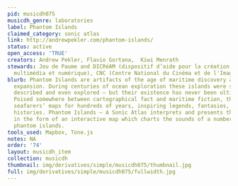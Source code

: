 ```yaml
---
pid: musicdh075
musicdh_genre: laboratories
label: Phantom Islands
claimed_category: sonic atlas
link: http://andrewpekler.com/phantom-islands/
status: active
open_access: 'TRUE'
creators: Andrew Pekler, Flavio Gortana,  Kiwi Menrath
stewards: Jeu de Paume and DICRéAM (dispositif d’aide pour la création artistique
  multimédia et numérique), CNC (Centre National du Cinéma et de l'Image Animée)
blurb: Phantom Islands are artifacts of the age of maritime discovery and colonial
  expansion. During centuries of ocean exploration these islands were sighted, charted,
  described and even explored – but their existence has never been ultimately verified.
  Poised somewhere between cartographical fact and maritime fiction, they haunted
  seafarers’ maps for hundreds of years, inspiring legends, fantasies, and counterfactual
  histories. Phantom Islands – A Sonic Atlas interprets and presents these imaginations
  in the form of an interactive map which charts the sounds of a number of historical
  phantom islands.
tools_used: Mapbox, Tone.js
notes: NA
order: '74'
layout: musicdh_item
collection: musicdh
thumbnail: img/derivatives/simple/musicdh075/thumbnail.jpg
full: img/derivatives/simple/musicdh075/fullwidth.jpg
---
```

